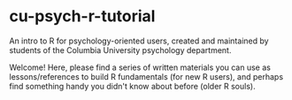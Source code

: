 # cu-psych-r-tutorial
An intro to R for psychology-oriented users, created and maintained by students of the Columbia University psychology department.

Welcome! Here, please find a series of written materials you can use as lessons/references to build R fundamentals (for new R users), and perhaps find something handy you didn't know about before (older R souls).